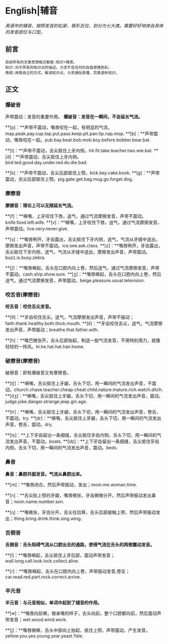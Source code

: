 # English|辅音
*英语中的辅音，按照发音的松紧，唇形舌位，划分为七大类。需要好好地体会具体的发音部位与口型。*

## 前言
    目前所有的文章思想格式都是:知识+情感。
    知识:对于所有的知识点的描述。力求不含任何的自我感情色彩。
    情感:用我自己的方式，解读知识点。力求通俗易懂，完美透析知识。

## 正文
### 爆破音
声带震动：发音的重要作用。
**爆破音：发音在一瞬间，不会延长气流。**

**[p]：**声带不震动，嘴唇咬在一起，有明显的气流。map.peak.pay.cup.top.put.pass.keep.pit.pan.tip.nap.mop.
**[b]：**声带震动，嘴唇咬在一起。pub.bay.beat.bob.mob.boy.before.bobber.bear.bat.

**[t]：**声带不震动，舌尖抵住上牙内侧。hit.fit.take.teacher.two.wie.bat.
**[d]：**声带震动，舌尖抵住上牙内侧。bird.ted.good.day.under.red.do.die.bad.

**[k]：**声带不震动，舌尖后部抵住上颚。kick.key.cake.book.
**[g]：**声带震动，舌尖后部抵住上颚。pig.gate.get.bag.mug.go.forget.dog.

### 摩擦音
**摩擦音：理论上可以无限延长气流。**

**[f]：**噘嘴，上牙咬住下唇，送气，通过气流摩擦发音，声带不震动。knife.food.left.wife.
**[v]：**噘嘴，上牙咬住下唇，送气，通过气流摩擦发音，声带震动。live.very.never.give.

**[s]：**嘴唇咧开，牙齿露出，舌尖抵住下牙内侧，送气，气流从牙缝中送出，摩擦发出声音，声带不震动。ice.see.ask.class.
**[z]：**嘴唇咧开，牙齿露出，舌尖抵住下牙内侧，送气，气流从牙缝中送出，摩擦发出声音，声带震动。buzz.is.busy.zebra.

**[∫]：**嘴唇噘起，舌头在口腔内向上卷，然后送气，通过气流摩擦发音，声带不震动。cash.ship.show.sure.
**[ʒ]：**嘴唇噘起，舌头在口腔内向上卷，然后送气，通过气流摩擦发音，声带震动。beige.pleasure.usual.television.

### 咬舌音(摩擦音)
**咬舌音：咬住舌尖发音。**

**[θ]：**牙齿咬住舌尖，送气，气流摩擦发出声音，声带不振动；faith.thank.healthy.both.thick.mouth.
**[ð]：**牙齿咬住舌尖，送气，气流摩擦发出声音，声带振动；breathe.that.father.with.

**[h]：**嘴巴微张开，舌头后部抬起，制造一股气流发音，不用特别用力，就像轻轻的一阵风。hi.he.hat.hat.hair.home.

### 破擦音(摩擦音)
破擦音：即有爆破音又有摩擦音。

**[t∫]：**噘嘴，舌尖抵住上牙龈，舌头下切，用一瞬间的气流发出声音，不震动。church.chase.teacher.cheap.cheat.child.nature.mature.rich.watch.ditch.
**[dʒ]：**噘嘴，舌尖抵住上牙龈，舌头下切，用一瞬间的气流发出声音，震动。judge.joke.danger.strange.jeep.gin.age.

**[tr]：**噘嘴，舌尖抵住上牙龈，舌头下切，用一瞬间的气流发出声音，卷舌，不震动。try.
**[dr]：**噘嘴，舌尖抵住上牙龈，舌头下切，用一瞬间的气流发出声音，卷舌，震动。dry.

**[ts]：**上下牙齿留出一条细缝，舌尖抵住牙齿内侧，舌头下切，用一瞬间的气流发出声音，不震动。boats.
**[dz]：**上下牙齿留出一条细缝，舌尖抵住牙齿内侧，舌头下切，用一瞬间的气流发出声音，震动。beds.

### 鼻音
**鼻音：鼻腔共振发音。气流从鼻腔出来。**

**[m]：**嘴唇闭合，然后声带振动，发出；mom.me.woman.time.

**[n]：**舌尖贴上颚的牙龈，嘴唇微张，牙齿微微分开，然后声带振动发出鼻音；noon.name.number.son.

**[ŋ]：**嘴微张，牙齿分开，舌尖往后移，舌头后部接触上颚，然后声带振动发出；thing.bring.drink.think.sing.wing.

### 舌侧音
**舌侧音：舌头阻碍气流从口腔出去的通路，使得气流在舌头的两侧震动发音。**

**[l]：**嘴唇噘起，舌尖抵住上牙后部，震动声带发音；wall.long.call.look.lock.collect.alive.

**[r]：**嘴唇噘起，舌头在口腔内向上卷，声带振动发音,卷舌；car.read.red.part.rock.correct.arrive.

### 半元音
**半元音：与元音相似，单词中起到了辅音的作用。**

**[w]：**嘴唇向前噘，做亲嘴的样子，舌头向前，整个口腔都向前，然后震动声带发音；wet.wood.wind.work.

**[j]：**嘴唇微噘，舌头中部向上抬起，抵住上颚，声带震动，产生发音。yellow.you.yes.young.year.yeast.Yale.








